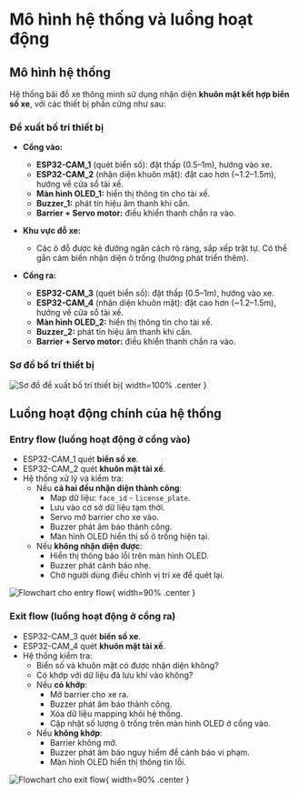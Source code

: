 # Mô hình hệ thống và luồng hoạt động

## Mô hình hệ thống

Hệ thống bãi đỗ xe thông minh sử dụng nhận diện **khuôn mặt kết hợp biển số xe**, với các thiết bị phần cứng như sau:

### Đề xuất bố trí thiết bị

- **Cổng vào:**  
    - **ESP32-CAM_1** (quét biển số): đặt thấp (0.5–1m), hướng vào xe.
    - **ESP32-CAM_2** (nhận diện khuôn mặt): đặt cao hơn (~1.2–1.5m), hướng về cửa sổ tài xế.
    - **Màn hình OLED_1:** hiển thị thông tin cho tài xế.
    - **Buzzer_1:** phát tín hiệu âm thanh khi cần.
    - **Barrier + Servo motor:** điều khiển thanh chắn ra vào.

- **Khu vực đỗ xe:**  
    - Các ô đỗ được kẻ đường ngăn cách rõ ràng, sắp xếp trật tự. Có thể gắn cảm biến nhận diện ô trống (hướng phát triển thêm).

- **Cổng ra:**  
    - **ESP32-CAM_3** (quét biển số): đặt thấp (0.5–1m), hướng vào xe.
    - **ESP32-CAM_4** (nhận diện khuôn mặt): đặt cao hơn (~1.2–1.5m), hướng về cửa sổ tài xế.
    - **Màn hình OLED_2:** hiển thị thông tin cho tài xế.
    - **Buzzer_2:** phát tín hiệu âm thanh khi cần.
    - **Barrier + Servo motor:** điều khiển thanh chắn ra vào.

### Sơ đồ bố trí thiết bị
![Sơ đồ đề xuất bố trí thiết bị](images/parking.png){ width=100% .center }

## Luồng hoạt động chính của hệ thống

### Entry flow (luồng hoạt động ở cổng vào)
- ESP32-CAM_1 quét **biển số xe**.
- ESP32-CAM_2 quét **khuôn mặt tài xế**.
- Hệ thống xử lý và kiểm tra:
  - Nếu **cả hai đều nhận diện thành công**:
    - Map dữ liệu: `face_id` - `license_plate`.
    - Lưu vào cơ sở dữ liệu tạm thời.
    - Servo mở barrier cho xe vào.
    - Buzzer phát âm báo thành công.
    - Màn hình OLED hiển thị số ô trống hiện tại.
  - Nếu **không nhận diện được**:
    - Hiển thị thông báo lỗi trên màn hình OLED.
    - Buzzer phát cảnh báo nhẹ.
    - Chờ người dùng điều chỉnh vị trí xe để quét lại.

![Flowchart cho entry flow](images/entry-flow.png){ width=90% .center }

### Exit flow (luồng hoạt động ở cổng ra)
- ESP32-CAM_3 quét **biển số xe**.
- ESP32-CAM_4 quét **khuôn mặt tài xế**.
- Hệ thống kiểm tra:
  - Biển số và khuôn mặt có được nhận diện không?
  - Có khớp với dữ liệu đã lưu khi vào không?
  - Nếu **có khớp**:
    - Mở barrier cho xe ra.
    - Buzzer phát âm báo thành công.
    - Xóa dữ liệu mapping khỏi hệ thống.
    - Cập nhật số lượng ô trống trên màn hình OLED ở cổng vào.
  - Nếu **không khớp**:
    - Barrier không mở.
    - Buzzer phát âm báo nguy hiểm để cảnh báo vi phạm.
    - Màn hình OLED hiển thị thông tin lỗi.

![Flowchart cho exit flow](images/exit-flow.png){ width=90% .center }
